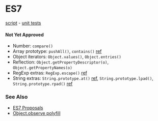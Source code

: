 # ES7

[script](es7.js) -
[unit tests](http://inexorabletash.github.io/polyfill/tests/es7.html)

#### Not Yet Approved
* Number: `compare()`
* Array prototype: `pushAll()`, `contains()` [ref](https://github.com/domenic/Array.prototype.contains/)
* Object iterators: `Object.values()`, `Object.entries()`
* Reflection: `Object.getPropertyDescriptor(o)`, `Object.getPropertyNames(o)`
* RegExp extras: `RegExp.escape()` [ref](http://esdiscuss.org/topic/regexp-escape)
* String extras: `String.prototype.at()` [ref](http://wiki.ecmascript.org/doku.php?id=strawman:string_at), 
  `String.prototype.lpad()`, `String.prototype.rpad()` [ref](http://wiki.ecmascript.org/doku.php?id=strawman:string_padding)



### See Also
* [ES7 Proposals](experimental/README.md)
* [Object.observe polyfill](https://gist.github.com/inexorabletash/8010316)
